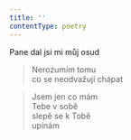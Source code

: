 ```yaml
---
title: ''
contentType: poetry
---
```


>   

>   

Pane dal jsi mi můj osud

> Nerozumím tomu  
> co se neodvažuji chápat

> Jsem jen co mám  
> Tebe v sobě  
> slepě se k Tobě  
> upínám

